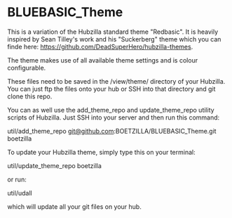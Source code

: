 # BLUEBASIC_Theme

This is a variation of the Hubzilla standard theme "Redbasic". It is heavily inspired by Sean Tilley's work and his "Suckerberg" theme which you can finde here: https://github.com/DeadSuperHero/hubzilla-themes. 

The theme makes use of all available theme settings and is colour configurable.

These files need to be saved in the /view/theme/ directory of your Hubzilla. You can just ftp the files onto your hub or SSH into that directory and git clone this repo.

You can as well use the add_theme_repo and update_theme_repo utility scripts of Hubzilla. Just SSH into your server and then run this command: 

util/add_theme_repo git@github.com:BOETZILLA/BLUEBASIC_Theme.git boetzilla

To update your Hubzilla theme, simply type this on your terminal:

util/update_theme_repo boetzilla

or run:

util/udall

which will update all your git files on your hub.
